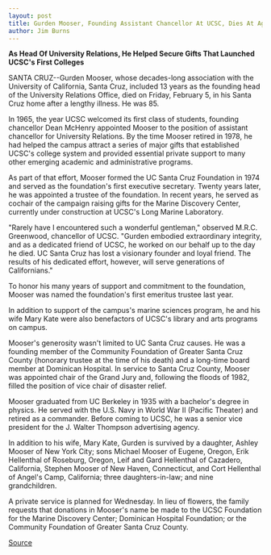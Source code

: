 ```yaml
---
layout: post
title: Gurden Mooser, Founding Assistant Chancellor At UCSC, Dies At Age 85
author: Jim Burns
---
```


**As Head Of University Relations, He Helped Secure Gifts That Launched UCSC's First Colleges**

SANTA CRUZ--Gurden Mooser, whose decades-long association with the University of California, Santa Cruz, included 13 years as the founding head of the University Relations Office, died on Friday, February 5, in his Santa Cruz home after a lengthy illness. He was 85.

In 1965, the year UCSC welcomed its first class of students, founding chancellor Dean McHenry appointed Mooser to the position of assistant chancellor for University Relations. By the time Mooser retired in 1978, he had helped the campus attract a series of major gifts that established UCSC's college system and provided essential private support to many other emerging academic and administrative programs.

As part of that effort, Mooser formed the UC Santa Cruz Foundation in 1974 and served as the foundation's first executive secretary. Twenty years later, he was appointed a trustee of the foundation. In recent years, he served as cochair of the campaign raising gifts for the Marine Discovery Center, currently under construction at UCSC's Long Marine Laboratory.

"Rarely have I encountered such a wonderful gentleman," observed M.R.C. Greenwood, chancellor of UCSC. "Gurden embodied extraordinary integrity, and as a dedicated friend of UCSC, he worked on our behalf up to the day he died. UC Santa Cruz has lost a visionary founder and loyal friend. The results of his dedicated effort, however, will serve generations of Californians."

To honor his many years of support and commitment to the foundation, Mooser was named the foundation's first emeritus trustee last year.

In addition to support of the campus's marine sciences program, he and his wife Mary Kate were also benefactors of UCSC's library and arts programs on campus.

Mooser's generosity wasn't limited to UC Santa Cruz causes. He was a founding member of the Community Foundation of Greater Santa Cruz County (honorary trustee at the time of his death) and a long-time board member at Dominican Hospital. In service to Santa Cruz County, Mooser was appointed chair of the Grand Jury and, following the floods of 1982, filled the position of vice chair of disaster relief.

Mooser graduated from UC Berkeley in 1935 with a bachelor's degree in physics. He served with the U.S. Navy in World War II (Pacific Theater) and retired as a commander. Before coming to UCSC, he was a senior vice president for the J. Walter Thompson advertising agency.

In addition to his wife, Mary Kate, Gurden is survived by a daughter, Ashley Mooser of New York City; sons Michael Mooser of Eugene, Oregon, Erik Hellenthal of Roseburg, Oregon, Leif and Gard Hellenthal of Cazadero, California, Stephen Mooser of New Haven, Connecticut, and Cort Hellenthal of Angel's Camp, California; three daughters-in-law; and nine grandchildren.

A private service is planned for Wednesday. In lieu of flowers, the family requests that donations in Mooser's name be made to the UCSC Foundation for the Marine Discovery Center; Dominican Hospital Foundation; or the Community Foundation of Greater Santa Cruz County.

[Source](http://www1.ucsc.edu/news_events/press_releases/archive/98-99/02-99/mooser.htm "Permalink to UCSC founding vice chancellor dies")
